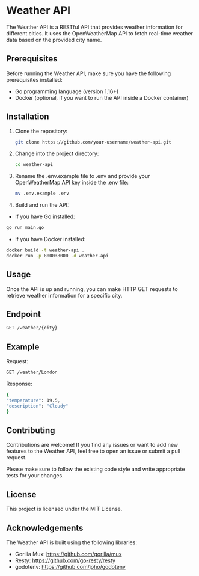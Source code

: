 # Weather API

The Weather API is a RESTful API that provides weather information for different cities. It uses the OpenWeatherMap API to fetch real-time weather data based on the provided city name.

## Prerequisites

Before running the Weather API, make sure you have the following prerequisites installed:

- Go programming language (version 1.16+)
- Docker (optional, if you want to run the API inside a Docker container)

## Installation

1. Clone the repository:

   ```bash
   git clone https://github.com/your-username/weather-api.git
   
2. Change into the project directory:

   ```bash
   cd weather-api
   
3. Rename the .env.example file to .env and provide your OpenWeatherMap API key inside the .env file:

   ```bash
   mv .env.example .env

4. Build and run the API:

   
  - If you have Go installed:
   ```bash
   go run main.go
   ```
 
  - If you have Docker installed:
   ```bash
   docker build -t weather-api .
   docker run -p 8000:8000 -d weather-api
   ```
   
## Usage

Once the API is up and running, you can make HTTP GET requests to retrieve weather information for a specific city.

## Endpoint
  ```bash
GET /weather/{city}
  ```

## Example

Request:
   ```bash
   GET /weather/London
   ```

Response:
   ```bash
   {
  "temperature": 19.5,
  "description": "Cloudy"
}
  ```
  
## Contributing
Contributions are welcome! If you find any issues or want to add new features to the Weather API, feel free to open an issue or submit a pull request.

Please make sure to follow the existing code style and write appropriate tests for your changes.

## License
  This project is licensed under the MIT License.
  
## Acknowledgements
   The Weather API is built using the following libraries:
 -  Gorilla Mux: https://github.com/gorilla/mux
 -  Resty: https://github.com/go-resty/resty
 -  godotenv: https://github.com/joho/godotenv


